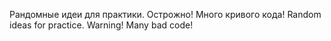 Рандомные идеи для практики. Острожно! Много кривого кода!
Random ideas for practice. Warning! Many bad code!
